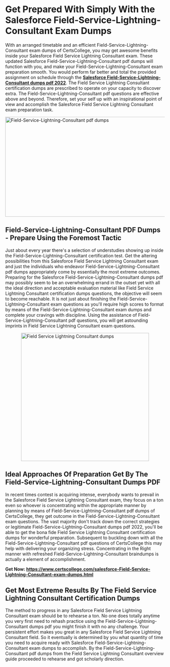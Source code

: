 <h1><strong>Get Prepared With Simply With the Salesforce Field-Service-Lightning-Consultant Exam Dumps&nbsp;</strong></h1>
<p><span style="font-weight: 400;">With an arranged timetable and an efficient  Field-Service-Lightning-Consultant exam dumps of CertsCollege, you may get awesome benefits inside your Salesforce Field Service Lightning Consultant exam. These updated Salesforce Field-Service-Lightning-Consultant pdf dumps will function with you, and make your Field-Service-Lightning-Consultant exam preparation smooth. You would perform far better and total the provided assignment on schedule through the <strong><a href="https://www.certscollege.com/salesforce-Field-Service-Lightning-Consultant-exam-dumps.html">Salesforce Field-Service-Lightning-Consultant dumps pdf 2022</a></strong>. The Field Service Lightning Consultant certification dumps are prescribed to operate on your capacity to discover extra. The  Field-Service-Lightning-Consultant pdf questions are effective above and beyond. Therefore, set your self up with an inspirational point of view and accomplish the Salesforce Field Service Lightning Consultant exam preparation task.&nbsp;</span></p>
<p><span style="font-weight: 400;"><img style="display: block; margin-left: auto; margin-right: auto;" src="https://i.ibb.co/CPDK3ps/Yellow-and-Blue-Initiative-Blog-Banner.png" alt="Field-Service-Lightning-Consultant pdf dumps" width="559" height="315" /></span></p>
<h2><strong>Field-Service-Lightning-Consultant PDF Dumps - Prepare Using the Foremost Tactic</strong></h2>
<p><span style="font-weight: 400;">Just about every year there's a selection of understudies showing up inside the Field-Service-Lightning-Consultant certification test. Get the altering possibilities from this Salesforce Field Service Lightning Consultant exam and just the individuals who endeavor Field-Service-Lightning-Consultant pdf dumps appropriately come by essentially the most extreme outcomes. Preparing for the Salesforce Field-Service-Lightning-Consultant dumps pdf may possibly seem to be an overwhelming errand in the outset yet with all the ideal direction and acceptable evaluation material like Field Service Lightning Consultant certification dumps questions, the objective will seem to become reachable. It is not just about finishing the Field-Service-Lightning-Consultant exam questions as you'll require high scores to format by means of the Field-Service-Lightning-Consultant exam dumps and complete your cravings with discipline. Using the assistance of Field-Service-Lightning-Consultant pdf questions, you will get astounding imprints in Field Service Lightning Consultant exam questions.</span></p>
<p><span style="font-weight: 400;"><a href="https://tinyurl.com/yakytbk5"><img style="display: block; margin-left: auto; margin-right: auto;" src="https://i.ibb.co/9tMrhdY/Teacher-Appreciation-Invitation.png" alt="Field Service Lightning Consultant dumps " width="404" height="404" /></a></span></p>
<h2><strong>Ideal Approaches Of Preparation Get By The Field-Service-Lightning-Consultant Dumps PDF</strong></h2>
<p><span style="font-weight: 400;">In recent times contest is acquiring intense, everybody wants to prevail in the Salesforce Field Service Lightning Consultant exam, they focus on a ton even so whoever is concentrating within the appropriate manner by planning by means of Field-Service-Lightning-Consultant pdf dumps of CertsCollege, they get outcome in the Field-Service-Lightning-Consultant exam questions. The vast majority don't track down the correct strategies or legitimate Field-Service-Lightning-Consultant dumps pdf 2022, you'll be able to get the bona fide Field Service Lightning Consultant certification dumps for wonderful preparation. Subsequent to buckling down with all the  Field-Service-Lightning-Consultant pdf questions of CertsCollege this may help with delivering your organizing stress. Concentrating in the Right manner with refreshed Field-Service-Lightning-Consultant braindumps is actually a element of accomplishment.</span></p>
<p><span style="font-weight: 400;"><strong>Get Now: <a href="https://www.certscollege.com/salesforce-Field-Service-Lightning-Consultant-exam-dumps.html">https://www.certscollege.com/salesforce-Field-Service-Lightning-Consultant-exam-dumps.html</a></strong></span></p>
<h2><strong>Get Most Extreme Results By The Field Service Lightning Consultant Certification Dumps</strong></h2>
<p><span style="font-weight: 400;">The method to progress in any Salesforce Field Service Lightning Consultant exam should be to rehearse a ton. No one does totally anytime you very first need to rehash practice using the Field-Service-Lightning-Consultant dumps pdf you might finish it with no any challenge. Your persistent effort makes you great in any Salesforce Field Service Lightning Consultant field. So it eventually is determined by you what quantity of time you need to acquire ready with Salesforce Field-Service-Lightning-Consultant exam dumps to accomplish. By the Field-Service-Lightning-Consultant pdf dumps from the Field Service Lightning Consultant overview guide proceeded to rehearse and got scholarly direction.</span></p>
